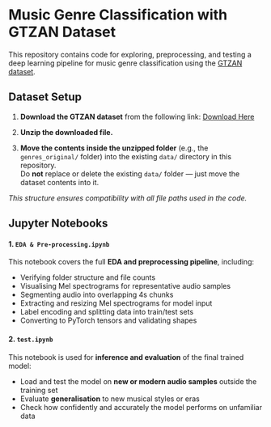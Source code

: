 # Music Genre Classification with GTZAN Dataset

This repository contains code for exploring, preprocessing, and testing a deep learning pipeline for music genre classification using the [GTZAN dataset](https://www.kaggle.com/datasets/andradaolteanu/gtzan-dataset-music-genre-classification?resource=download).

## Dataset Setup

1. **Download the GTZAN dataset** from the following link:
   [Download Here](https://www.kaggle.com/datasets/andradaolteanu/gtzan-dataset-music-genre-classification?resource=download)

2. **Unzip the downloaded file.**

3. **Move the contents inside the unzipped folder** (e.g., the `genres_original/` folder) into the existing `data/` directory in this repository.  
   Do **not** replace or delete the existing `data/` folder — just move the dataset contents into it.

*This structure ensures compatibility with all file paths used in the code.*

## Jupyter Notebooks

#### 1. `EDA & Pre-processing.ipynb`

This notebook covers the full **EDA and preprocessing pipeline**, including:

- Verifying folder structure and file counts  
- Visualising Mel spectrograms for representative audio samples  
- Segmenting audio into overlapping 4s chunks  
- Extracting and resizing Mel spectrograms for model input  
- Label encoding and splitting data into train/test sets  
- Converting to PyTorch tensors and validating shapes    

#### 2. `test.ipynb`

This notebook is used for **inference and evaluation** of the final trained model:

- Load and test the model on **new or modern audio samples** outside the training set  
- Evaluate **generalisation** to new musical styles or eras  
- Check how confidently and accurately the model performs on unfamiliar data  




